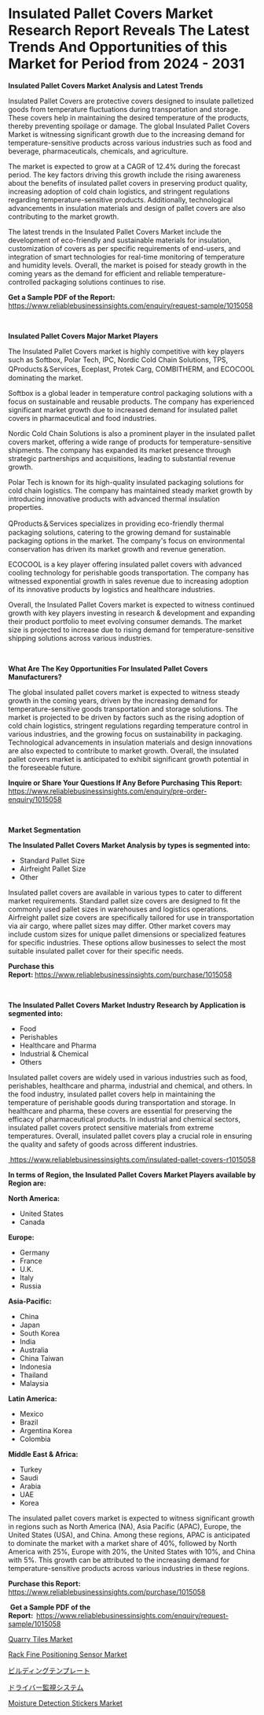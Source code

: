 <p><h1>Insulated Pallet Covers Market Research Report Reveals The Latest Trends And Opportunities of this Market for Period from 2024 - 2031</h1></p><p><strong>Insulated Pallet Covers Market Analysis and Latest Trends</strong></p>
<p><p>Insulated Pallet Covers are protective covers designed to insulate palletized goods from temperature fluctuations during transportation and storage. These covers help in maintaining the desired temperature of the products, thereby preventing spoilage or damage. The global Insulated Pallet Covers Market is witnessing significant growth due to the increasing demand for temperature-sensitive products across various industries such as food and beverage, pharmaceuticals, chemicals, and agriculture.</p><p>The market is expected to grow at a CAGR of 12.4% during the forecast period. The key factors driving this growth include the rising awareness about the benefits of insulated pallet covers in preserving product quality, increasing adoption of cold chain logistics, and stringent regulations regarding temperature-sensitive products. Additionally, technological advancements in insulation materials and design of pallet covers are also contributing to the market growth.</p><p>The latest trends in the Insulated Pallet Covers Market include the development of eco-friendly and sustainable materials for insulation, customization of covers as per specific requirements of end-users, and integration of smart technologies for real-time monitoring of temperature and humidity levels. Overall, the market is poised for steady growth in the coming years as the demand for efficient and reliable temperature-controlled packaging solutions continues to rise.</p></p>
<p><strong>Get a Sample PDF of the Report:&nbsp;</strong> <a href="https://www.reliablebusinessinsights.com/enquiry/request-sample/1015058">https://www.reliablebusinessinsights.com/enquiry/request-sample/1015058</a></p>
<p>&nbsp;</p>
<p><strong>Insulated Pallet Covers Major Market Players</strong></p>
<p><p>The Insulated Pallet Covers market is highly competitive with key players such as Softbox, Polar Tech, IPC, Nordic Cold Chain Solutions, TPS, QProducts＆Services, Eceplast, Protek Carg, COMBITHERM, and ECOCOOL dominating the market. </p><p>Softbox is a global leader in temperature control packaging solutions with a focus on sustainable and reusable products. The company has experienced significant market growth due to increased demand for insulated pallet covers in pharmaceutical and food industries.</p><p>Nordic Cold Chain Solutions is also a prominent player in the insulated pallet covers market, offering a wide range of products for temperature-sensitive shipments. The company has expanded its market presence through strategic partnerships and acquisitions, leading to substantial revenue growth.</p><p>Polar Tech is known for its high-quality insulated packaging solutions for cold chain logistics. The company has maintained steady market growth by introducing innovative products with advanced thermal insulation properties.</p><p>QProducts＆Services specializes in providing eco-friendly thermal packaging solutions, catering to the growing demand for sustainable packaging options in the market. The company's focus on environmental conservation has driven its market growth and revenue generation.</p><p>ECOCOOL is a key player offering insulated pallet covers with advanced cooling technology for perishable goods transportation. The company has witnessed exponential growth in sales revenue due to increasing adoption of its innovative products by logistics and healthcare industries.</p><p>Overall, the Insulated Pallet Covers market is expected to witness continued growth with key players investing in research & development and expanding their product portfolio to meet evolving consumer demands. The market size is projected to increase due to rising demand for temperature-sensitive shipping solutions across various industries.</p></p>
<p>&nbsp;</p>
<p><strong>What Are The Key Opportunities For Insulated Pallet Covers Manufacturers?</strong></p>
<p><p>The global insulated pallet covers market is expected to witness steady growth in the coming years, driven by the increasing demand for temperature-sensitive goods transportation and storage solutions. The market is projected to be driven by factors such as the rising adoption of cold chain logistics, stringent regulations regarding temperature control in various industries, and the growing focus on sustainability in packaging. Technological advancements in insulation materials and design innovations are also expected to contribute to market growth. Overall, the insulated pallet covers market is anticipated to exhibit significant growth potential in the foreseeable future.</p></p>
<p><strong>Inquire or Share Your Questions If Any Before Purchasing This Report:</strong> <a href="https://www.reliablebusinessinsights.com/enquiry/pre-order-enquiry/1015058">https://www.reliablebusinessinsights.com/enquiry/pre-order-enquiry/1015058</a></p>
<p>&nbsp;</p>
<p><strong>Market Segmentation</strong></p>
<p><strong>The Insulated Pallet Covers Market Analysis by types is segmented into:</strong></p>
<p><ul><li>Standard Pallet Size</li><li>Airfreight Pallet Size</li><li>Other</li></ul></p>
<p><p>Insulated pallet covers are available in various types to cater to different market requirements. Standard pallet size covers are designed to fit the commonly used pallet sizes in warehouses and logistics operations. Airfreight pallet size covers are specifically tailored for use in transportation via air cargo, where pallet sizes may differ. Other market covers may include custom sizes for unique pallet dimensions or specialized features for specific industries. These options allow businesses to select the most suitable insulated pallet cover for their specific needs.</p></p>
<p><strong>Purchase this Report:&nbsp;</strong><a href="https://www.reliablebusinessinsights.com/purchase/1015058">https://www.reliablebusinessinsights.com/purchase/1015058</a></p>
<p>&nbsp;</p>
<p><strong>The Insulated Pallet Covers Market Industry Research by Application is segmented into:</strong></p>
<p><ul><li>Food</li><li>Perishables</li><li>Healthcare and Pharma</li><li>Industrial & Chemical</li><li>Others</li></ul></p>
<p><p>Insulated pallet covers are widely used in various industries such as food, perishables, healthcare and pharma, industrial and chemical, and others. In the food industry, insulated pallet covers help in maintaining the temperature of perishable goods during transportation and storage. In healthcare and pharma, these covers are essential for preserving the efficacy of pharmaceutical products. In industrial and chemical sectors, insulated pallet covers protect sensitive materials from extreme temperatures. Overall, insulated pallet covers play a crucial role in ensuring the quality and safety of goods across different industries.</p></p>
<p><a href="https://www.reliablebusinessinsights.com/insulated-pallet-covers-r1015058">&nbsp;https://www.reliablebusinessinsights.com/insulated-pallet-covers-r1015058</a></p>
<p><strong>In terms of Region, the Insulated Pallet Covers Market Players available by Region are:</strong></p>
<p>
    <p> <strong> North America: </strong>
        <ul>
            <li>United States</li>
            <li>Canada</li>
        </ul>
        </p> 
    <p> <strong> Europe: </strong>
        <ul>
            <li>Germany</li>
            <li>France</li>
            <li>U.K.</li>
            <li>Italy</li>
            <li>Russia</li>
        </ul>
        </p> 
    <p> <strong> Asia-Pacific: </strong>
        <ul>
            <li>China</li>
            <li>Japan</li>
            <li>South Korea</li>
            <li>India</li>
            <li>Australia</li>
            <li>China Taiwan</li>
            <li>Indonesia</li>
            <li>Thailand</li>
            <li>Malaysia</li>
        </ul>
        </p> 
    <p> <strong> Latin America: </strong>
        <ul>
            <li>Mexico</li>
            <li>Brazil</li>
            <li>Argentina Korea</li>
            <li>Colombia</li>
        </ul>
        </p> 
    <p> <strong> Middle East & Africa: </strong>
        <ul>
            <li>Turkey</li>
            <li>Saudi</li>
            <li>Arabia</li>
            <li>UAE</li>
            <li>Korea</li>
        </ul>
    </p>
    </p>
<p><p>The insulated pallet covers market is expected to witness significant growth in regions such as North America (NA), Asia Pacific (APAC), Europe, the United States (USA), and China. Among these regions, APAC is anticipated to dominate the market with a market share of 40%, followed by North America with 25%, Europe with 20%, the United States with 10%, and China with 5%. This growth can be attributed to the increasing demand for temperature-sensitive products across various industries in these regions.</p></p>
<p><strong>Purchase this Report: </strong><a href="https://www.reliablebusinessinsights.com/purchase/1015058">https://www.reliablebusinessinsights.com/purchase/1015058</a></p>
<p>&nbsp;<strong>Get a Sample PDF of the Report:&nbsp;&nbsp;</strong><a href="https://www.reliablebusinessinsights.com/enquiry/request-sample/1015058">https://www.reliablebusinessinsights.com/enquiry/request-sample/1015058</a></p>
<p><strong></strong></p>
<p><p><a href="https://www.linkedin.com/pulse/quarry-tiles-market-report-product-type-clay-tilesshale-macof?trackingId=%2FI3H20AX3sHoDmFdkh6iyg%3D%3D">Quarry Tiles Market</a></p><p><a href="https://github.com/abdillahsp58/Market-Research-Report-List-1/blob/main/rack-fine-positioning-sensor-market.md">Rack Fine Positioning Sensor Market</a></p><p><a href="https://github.com/VinceMarvin1/Market-Research-Report-List-1/blob/main/6864060171073.md">ビルディングテンプレート</a></p><p><a href="https://github.com/DayanaRunolfsdottir/Market-Research-Report-List-1/blob/main/9189344171074.md">ドライバー監視システム</a></p><p><a href="https://www.linkedin.com/pulse/global-moisture-detection-stickers-market-analysis-trends-uhnrf?trackingId=EQhSvMBtez%2B7Sx4NGQ62tg%3D%3D">Moisture Detection Stickers Market</a></p></p>